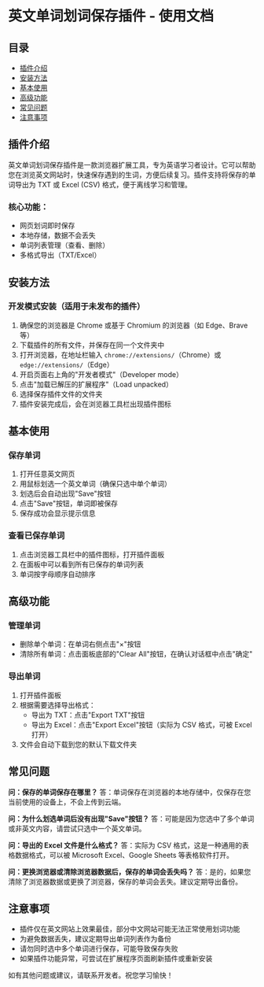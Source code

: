 # 英文单词划词保存插件 - 使用文档

## 目录

- [插件介绍](#插件介绍)
- [安装方法](#安装方法)
- [基本使用](#基本使用)
- [高级功能](#高级功能)
- [常见问题](#常见问题)
- [注意事项](#注意事项)

## 插件介绍

英文单词划词保存插件是一款浏览器扩展工具，专为英语学习者设计。它可以帮助您在浏览英文网站时，快速保存遇到的生词，方便后续复习。插件支持将保存的单词导出为 TXT 或 Excel (CSV) 格式，便于离线学习和管理。

### 核心功能：

- 网页划词即时保存
- 本地存储，数据不会丢失
- 单词列表管理（查看、删除）
- 多格式导出（TXT/Excel）

## 安装方法

### 开发模式安装（适用于未发布的插件）

1. 确保您的浏览器是 Chrome 或基于 Chromium 的浏览器（如 Edge、Brave 等）
2. 下载插件的所有文件，并保存在同一个文件夹中
3. 打开浏览器，在地址栏输入 `chrome://extensions/`（Chrome）或 `edge://extensions/`（Edge）
4. 开启页面右上角的"开发者模式"（Developer mode）
5. 点击"加载已解压的扩展程序"（Load unpacked）
6. 选择保存插件文件的文件夹
7. 插件安装完成后，会在浏览器工具栏出现插件图标

## 基本使用

### 保存单词

1. 打开任意英文网页
2. 用鼠标划选一个英文单词（确保只选中单个单词）
3. 划选后会自动出现"Save"按钮
4. 点击"Save"按钮，单词即被保存
5. 保存成功会显示提示信息

### 查看已保存单词

1. 点击浏览器工具栏中的插件图标，打开插件面板
2. 在面板中可以看到所有已保存的单词列表
3. 单词按字母顺序自动排序

## 高级功能

### 管理单词

- 删除单个单词：在单词右侧点击"×"按钮
- 清除所有单词：点击面板底部的"Clear All"按钮，在确认对话框中点击"确定"

### 导出单词

1. 打开插件面板
2. 根据需要选择导出格式：
   - 导出为 TXT：点击"Export TXT"按钮
   - 导出为 Excel：点击"Export Excel"按钮（实际为 CSV 格式，可被 Excel 打开）
3. 文件会自动下载到您的默认下载文件夹

## 常见问题

**问：保存的单词保存在哪里？**
答：单词保存在浏览器的本地存储中，仅保存在您当前使用的设备上，不会上传到云端。

**问：为什么划选单词后没有出现"Save"按钮？**
答：可能是因为您选中了多个单词或非英文内容，请尝试只选中一个英文单词。

**问：导出的 Excel 文件是什么格式？**
答：实际为 CSV 格式，这是一种通用的表格数据格式，可以被 Microsoft Excel、Google Sheets 等表格软件打开。

**问：更换浏览器或清除浏览器数据后，保存的单词会丢失吗？**
答：是的，如果您清除了浏览器数据或更换了浏览器，保存的单词会丢失。建议定期导出备份。

## 注意事项

- 插件仅在英文网站上效果最佳，部分中文网站可能无法正常使用划词功能
- 为避免数据丢失，建议定期导出单词列表作为备份
- 请勿同时选中多个单词进行保存，可能导致保存失败
- 如果插件功能异常，可尝试在扩展程序页面刷新插件或重新安装

如有其他问题或建议，请联系开发者。祝您学习愉快！
